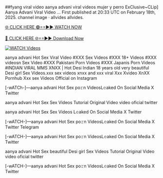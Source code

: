 ##fyang viral video aanya advani viral videos mujer y perro
ExClusive~CLip] Aanya Advani Viral Video ... First published at 20:33 UTC on February 18th, 2025. channel image · allvides allvides.

[🌐 CLICK HERE 🟢==►► WATCH NOW](https://hqvideonet.blogspot.com/2025/02/ngthb.html)

[🔴 CLICK HERE 🌐==►► Download Now](https://hqvideonet.blogspot.com/2025/02/ngthb.html)

[![WATCH Videos](https://i.imgur.com/dJHk4Zq.gif)](https://hqvideonet.blogspot.com/2025/02/ngthb.html)


aanya advani Hot Sex Viral Video #XXX Sex Videos #XXX 18+ Videos #XXX videosn Sex Video #XXX Pakistani Porn Videos #XXX Japanis Porn Videos #INDIAN VIRAL MMS XNXX | Hot Desi Indian 18 years old very beautiful Desi girl Sex Videos.xxx sex videos xnxx and xxx viral Xxx Xvideo XnXX Pornhub Xxx sex Videos Official on Instagram

[-wATCh-]—aanya advani Hot Sex  po𝚛n VideosL𝚎aked On Social Media X Twitter

aanya advani Hot Sex  Sex Videos Tutorial Original Video video oficial twitter

aanya advani Hot Sex  Sex Videos L𝚎aked On Social Media X Twitter

[-wATCH-]—aanya advani Hot Sex  po𝚛n VideosL𝚎aked On Social Media X Twitter Telegram

[-wATCH-]—aanya advani Hot Sex  po𝚛n VideosL𝚎aked On Social Media X Twitter

aanya advani Hot Sex  beautiful Desi girl Sex Videos Tutorial Original Video video oficial twitter

[-wATCH-]—aanya advani Hot Sex  po𝚛n VideosL𝚎aked On Social Media X Twitter 